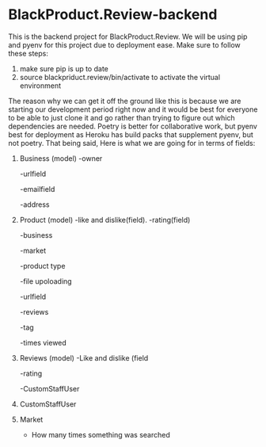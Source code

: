 # BlackProduct.Review-backend

This is the backend project for BlackProduct.Review.  We will be using pip and
pyenv for this project due to deployment ease.  Make sure to follow these
steps:  

1) make sure pip is up to date
2) source blackpriduct.review/bin/activate to activate the virtual environment 

The reason why we can get it off the ground like this is because we are 
starting our development period right now and it would be best for everyone to 
be able to just clone it and go rather than trying to figure out which 
dependencies are needed.  Poetry is better for collaborative work, but pyenv 
best for deployment as Heroku has build packs that supplement pyenv, but not poetry.  That being said, Here is what we are going for in terms of fields:

1) Business (model)
   -owner
   
   -urlfield
   
   -emailfield
   
   -address
 
2) Product (model)
   -like and dislike(field).
   -rating(field)
   
   -business
   
   -market
   
   -product type
   
   -file upoloading
   
   -urlfield
   
   -reviews
   
   -tag
   
   -times viewed
   
3) Reviews (model)
   -Like and dislike (field
   
   -rating
   
   -CustomStaffUser

4) CustomStaffUser

5) Market
   - How many times something was searched
